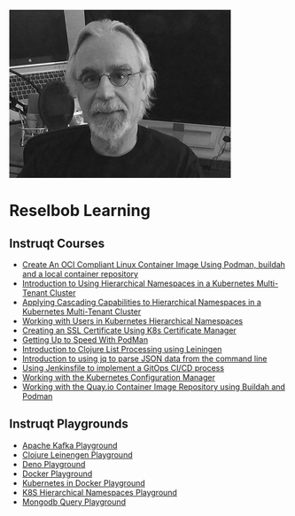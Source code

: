 ![headshot](./images/headshot.jpg)

# Reselbob Learning

## Instruqt Courses

* [Create An OCI Compliant Linux Container Image Using Podman, buildah and a local container repository](https://play.instruqt.com/embed/cogarttech/tracks/create-an-oci-compliant-linux-container-image-using-podman?token=em_vWkzBQkrksy1UA_c)
* [Introduction to Using Hierarchical Namespaces in a Kubernetes Multi-Tenant Cluster]()
* [Applying Cascading Capabilities to Hierarchical Namespaces in a Kubernetes Multi-Tenant Cluster](https://play.instruqt.com/embed/cogarttech/tracks/applying-cascading-capabilities-to-hns?token=em_LHHdNNBHoRy_MIhp)
* [Working with Users in Kubernetes Hierarchical Namespaces]()
* [Creating an SSL Certificate Using K8s Certificate Manager](https://play.instruqt.com/embed/cogarttech/tracks/k8s-cert-mgr?token=em_LVqQix7l20xYJrfo)
* [Getting Up to Speed With PodMan](https://play.instruqt.com/embed/cogarttech/tracks/getting-up-to-speed-with-podman?token=em_dtE7OLvVzs38dHtA)
* [Introduction to Clojure List Processing using Leiningen](https://play.instruqt.com/embed/cogarttech/tracks/introduction-to-clojure-list-processing?token=em_CWRmee14mCoIpIGq)
* [Introduction to using jq to parse JSON data from the command line](https://play.instruqt.com/embed/cogarttech/tracks/using-jq?token=em_1tNVtQ8jWNBa9_BV)
* [Using Jenkinsfile to implement a GitOps CI/CD process](https://play.instruqt.com/embed/cogarttech/tracks/jenkins-vm?token=em_7Gd-yAHyJyJYuOm5)
* [Working with the Kubernetes Configuration Manager](https://play.instruqt.com/embed/cogarttech/tracks/k8s-config-mgr?token=em_GZqK0gd1Cwx1utNo)
* [Working with the Quay.io Container Image Repository using Buildah and Podman](https://play.instruqt.com/embed/cogarttech/tracks/working-with-the-quay-io-container-image-repository?token=em_jrJ0J2WmfKrGO27v)


## Instruqt Playgrounds
* [Apache Kafka Playground](https://play.instruqt.com/embed/cogarttech/tracks/apache-kafka-playground?token=em_Y0tb6fbj0v3FRzt8)
* [Clojure Leinengen Playground](https://play.instruqt.com/embed/cogarttech/tracks/clojure-leinengen-playground?token=em_Tm1ZM_S3hZYrZ5df)
* [Deno Playground](https://play.instruqt.com/embed/cogarttech/tracks/deno-playground?token=em_VwnvNIKJ5WHekBLf)
* [Docker Playground](https://play.instruqt.com/embed/cogarttech/tracks/docker-playground?token=em_4Dm3ZBd3E_z8bP_F)
* [Kubernetes in Docker Playground](https://play.instruqt.com/embed/cogarttech/tracks/kind-playground?token=em_FAULMtLFQ91zYZTh)
* [K8S Hierarchical Namespaces Playground](https://play.instruqt.com/embed/cogarttech/tracks/k8s-hierarchical-namespace-playground?token=em_T-r6hPLNOQfawTdn)
* [Mongodb Query Playground](https://play.instruqt.com/embed/cogarttech/tracks/mongodb-query-playground?token=em_3yTmrCtsxhOn6Euz)

